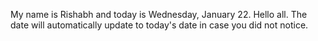 My name is Rishabh and today is Wednesday, January 22. Hello all. The date will automatically update to today's date in case you did not notice.
